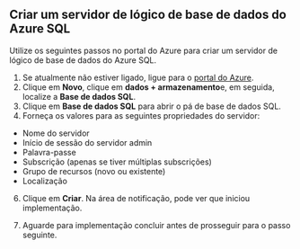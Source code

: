 
<!--
includes/sql-database-create-new-server-portal.md

Latest Freshness check:  2016-04-11 , carlrab.

As of circa 2016-04-11, the following topics might include this include:
articles/sql-database/sql-database-get-started-tutorial.md

-->
## <a name="create-an-azure-sql-database-logical-server"></a>Criar um servidor de lógico de base de dados do Azure SQL

Utilize os seguintes passos no portal do Azure para criar um servidor de lógico de base de dados do Azure SQL.

1. Se atualmente não estiver ligado, ligue para o [portal do Azure](http://portal.azure.com).
2. Clique em **Novo**, clique em **dados + armazenamento**e, em seguida, localize a **Base de dados SQL**.
3. Clique em **Base de dados SQL** para abrir o pá de base de dados SQL.
5. Forneça os valores para as seguintes propriedades do servidor:

 - Nome do servidor
 - Início de sessão do servidor admin
 - Palavra-passe
 - Subscrição (apenas se tiver múltiplas subscrições)
 - Grupo de recursos (novo ou existente)
 - Localização


6.  Clique em **Criar**. Na área de notificação, pode ver que iniciou implementação.

7. Aguarde para implementação concluir antes de prosseguir para o passo seguinte.

